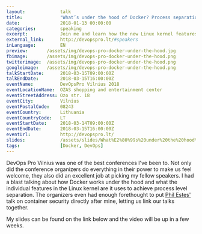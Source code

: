 ```yaml
---
layout:             talk
title:              "What’s under the hood of Docker? Process separation in the Linux kernel"
date:               2018-01-13 00:00:00
categories:         speaking
excerpt:            Join me and learn how the new Linux kernel features sparked the container revolution, and how these things actually work. This talk will contain some C code, but fear not, we will keep it simple. This is something every DevOps Engineer working with containers should understand. 
external_link:      http://devopspro.lt/#speakers
inLanguage:         EN
preview:       /assets/img/devops-pro-docker-under-the-hood.jpg
fbimage:       /assets/img/devops-pro-docker-under-the-hood.png
twitterimage:  /assets/img/devops-pro-docker-under-the-hood.png
googleimage:   /assets/img/devops-pro-docker-under-the-hood.png
talkStartDate:      2018-03-15T09:00:00Z 
talkEndDate:        2018-03-15T16:00:00Z
eventName:          DevOpsPro Vilnius 2018
eventLocationName:  OZAS shopping and entertainment center
eventStreetAddress: Ozo str. 18
eventCity:          Vilnius
eventPostalCode:    08243
eventCountry:       Lithuania
eventCountryCode:   LT
eventStartDate:     2018-03-14T09:00:00Z
eventEndDate:       2018-03-15T16:00:00Z
eventUrl:           http://devopspro.lt/
slides:             /assets/slides/What%E2%80%99s%20under%20the%20hood%20of%20Docker%20Process%20separation%20in%20the%20Linux%20kernel.pdf
tags:               [Docker, DevOps]
---
```


DevOps Pro Vilnius was one of the best conferences I've been to. Not only did the conference organizers do everything in
their power to make us feel welcome, they also did an excellent job at picking my fellow speakers. I had a blast 
talking about how Docker works under the hood and what the individual features in the Linux kernel are it uses to
achieve process level separation. The organizers even had enough forethought to put
[Phil Estes'](https://twitter.com/estesp) talk on container security directly after mine, letting us link our talks
together.

My slides can be found on the link below and the video will be up in a few weeks.

 